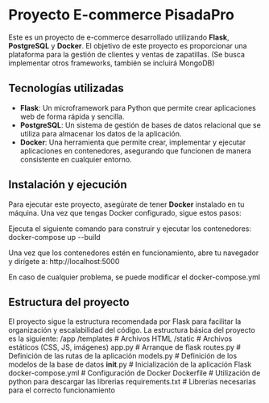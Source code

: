 # Proyecto E-commerce PisadaPro

Este es un proyecto de e-commerce desarrollado utilizando **Flask**, **PostgreSQL** y **Docker**. El objetivo de este proyecto es proporcionar una plataforma para la gestión de clientes y ventas de zapatillas. (Se busca implementar otros frameworks, también se incluirá MongoDB)

## Tecnologías utilizadas

- **Flask**: Un microframework para Python que permite crear aplicaciones web de forma rápida y sencilla.
- **PostgreSQL**: Un sistema de gestión de bases de datos relacional que se utiliza para almacenar los datos de la aplicación.
- **Docker**: Una herramienta que permite crear, implementar y ejecutar aplicaciones en contenedores, asegurando que funcionen de manera consistente en cualquier entorno.

## Instalación y ejecución

Para ejecutar este proyecto, asegúrate de tener **Docker** instalado en tu máquina. Una vez que tengas Docker configurado, sigue estos pasos:

Ejecuta el siguiente comando para construir y ejecutar los contenedores: docker-compose up --build

Una vez que los contenedores estén en funcionamiento, abre tu navegador y dirígete a: http://localhost:5000

En caso de cualquier problema, se puede modificar el docker-compose.yml

## Estructura del proyecto
El proyecto sigue la estructura recomendada por Flask para facilitar la organización y escalabilidad del código. La estructura básica del proyecto es la siguiente:
/app
  /templates   # Archivos HTML
  /static      # Archivos estáticos (CSS, JS, imágenes)
  app.py         # Arranque de flask
  routes.py      # Definición de las rutas de la aplicación
  models.py      # Definición de los modelos de la base de datos
  __init__.py    # Inicialización de la aplicación Flask
docker-compose.yml  # Configuración de Docker
Dockerfile       # Utilización de python para descargar las librerias
requirements.txt # Librerias necesarias para el correcto funcionamiento